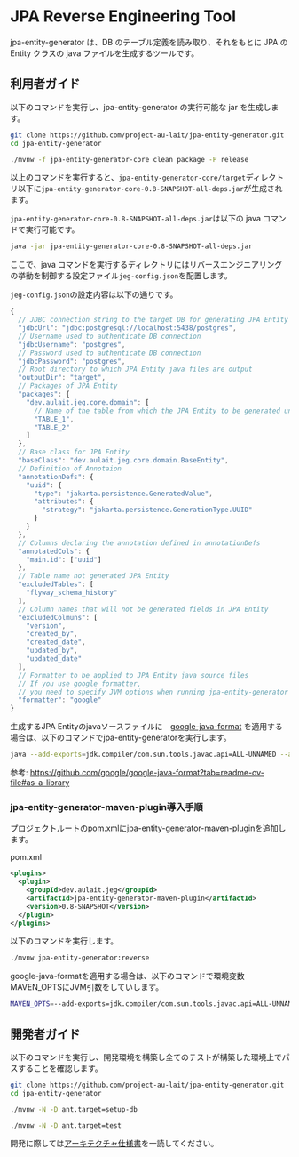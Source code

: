 # JPA Reverse Engineering Tool

jpa-entity-generator は、DB のテーブル定義を読み取り、それをもとに JPA の Entity クラスの java ファイルを生成するツールです。

## 利用者ガイド

以下のコマンドを実行し、jpa-entity-generator の実行可能な jar を生成します。

```sh
git clone https://github.com/project-au-lait/jpa-entity-generator.git
cd jpa-entity-generator

./mvnw -f jpa-entity-generator-core clean package -P release
```

以上のコマンドを実行すると、`jpa-entity-generator-core/target`ディレクトリ以下に`jpa-entity-generator-core-0.8-SNAPSHOT-all-deps.jar`が生成されます。

`jpa-entity-generator-core-0.8-SNAPSHOT-all-deps.jar`は以下の java コマンドで実行可能です。

```sh
java -jar jpa-entity-generator-core-0.8-SNAPSHOT-all-deps.jar
```

ここで、java コマンドを実行するディレクトリにはリバースエンジニアリングの挙動を制御する設定ファイル`jeg-config.json`を配置します。

`jeg-config.json`の設定内容は以下の通りです。

```js
{
  // JDBC connection string to the target DB for generating JPA Entity
  "jdbcUrl": "jdbc:postgresql://localhost:5438/postgres",
  // Username used to authenticate DB connection
  "jdbcUsername": "postgres",
  // Password used to authenticate DB connection
  "jdbcPassword": "postgres",
  // Root directory to which JPA Entity java files are output
  "outputDir": "target",
  // Packages of JPA Entity
  "packages": {
    "dev.aulait.jeg.core.domain": [
      // Name of the table from which the JPA Entity to be generated under the package
      "TABLE_1",
      "TABLE_2"
    ]
  },
  // Base class for JPA Entity
  "baseClass": "dev.aulait.jeg.core.domain.BaseEntity",
  // Definition of Annotaion
  "annotationDefs": {
    "uuid": {
      "type": "jakarta.persistence.GeneratedValue",
      "attributes": {
        "strategy": "jakarta.persistence.GenerationType.UUID"
      }
    }
  },
  // Columns declaring the annotation defined in annotationDefs
  "annotatedCols": {
    "main.id": ["uuid"]
  },
  // Table name not generated JPA Entity
  "excludedTables": [
    "flyway_schema_history"
  ],
  // Column names that will not be generated fields in JPA Entity
  "excludedColmuns": [
    "version",
    "created_by",
    "created_date",
    "updated_by",
    "updated_date"
  ],
  // Formatter to be applied to JPA Entity java source files
  // If you use google formatter, 
  // you need to specify JVM options when running jpa-entity-generator (described below)
  "formatter": "google"
}
```

生成するJPA Entityのjavaソースファイルに　[google-java-format](https://github.com/google/google-java-format) を適用する場合は、以下のコマンドでjpa-entity-generatorを実行します。

```sh
java --add-exports=jdk.compiler/com.sun.tools.javac.api=ALL-UNNAMED --add-exports=jdk.compiler/com.sun.tools.javac.code=ALL-UNNAMED --add-exports=jdk.compiler/com.sun.tools.javac.file=ALL-UNNAMED --add-exports=jdk.compiler/com.sun.tools.javac.parser=ALL-UNNAMED --add-exports=jdk.compiler/com.sun.tools.javac.tree=ALL-UNNAMED --add-exports=jdk.compiler/com.sun.tools.javac.util=ALL-UNNAMED -jar ../jpa-entity-generator-core-0.8-SNAPSHOT-all-deps.jar 
```

参考: https://github.com/google/google-java-format?tab=readme-ov-file#as-a-library

### jpa-entity-generator-maven-plugin導入手順

プロジェクトルートのpom.xmlにjpa-entity-generator-maven-pluginを追加します。

pom.xml

```xml
<plugins>
  <plugin>
    <groupId>dev.aulait.jeg</groupId>
    <artifactId>jpa-entity-generator-maven-plugin</artifactId>
    <version>0.8-SNAPSHOT</version>
  </plugin>
</plugins>
```

以下のコマンドを実行します。

```sh
./mvnw jpa-entity-generator:reverse
```

google-java-formatを適用する場合は、以下のコマンドで環境変数MAVEN_OPTSにJVM引数をしていします。

```sh
MAVEN_OPTS=--add-exports=jdk.compiler/com.sun.tools.javac.api=ALL-UNNAMED --add-exports=jdk.compiler/com.sun.tools.javac.code=ALL-UNNAMED --add-exports=jdk.compiler/com.sun.tools.javac.file=ALL-UNNAMED --add-exports=jdk.compiler/com.sun.tools.javac.parser=ALL-UNNAMED --add-exports=jdk.compiler/com.sun.tools.javac.tree=ALL-UNNAMED --add-exports=jdk.compiler/com.sun.tools.javac.util=ALL-UNNAMED
```

## 開発者ガイド

以下のコマンドを実行し、開発環境を構築し全てのテストが構築した環境上でパスすることを確認します。

```sh
git clone https://github.com/project-au-lait/jpa-entity-generator.git
cd jpa-entity-generator

./mvnw -N -D ant.target=setup-db

./mvnw -N -D ant.target=test
```

開発に際しては[アーキテクチャ仕様書](https://project-au-lait.github.io/jpa-entity-generator/)を一読してください。
